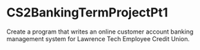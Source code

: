 # CS2BankingTermProjectPt1
Create a program that writes an online customer account banking management system for  Lawrence Tech Employee Credit Union. 
